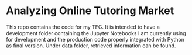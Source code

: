 # Analyzing Online Tutoring Market

This repo contains the code for my TFG. It is intended to have a development folder containing the Jupyter Notebooks I am currently using for development and the production code properly integrated with Python as final version. Under data folder, retrieved information can be found.

